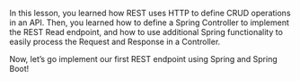 In this lesson, you learned how REST uses HTTP to define CRUD operations in an API. Then, you learned how to define a Spring Controller to implement the REST Read endpoint, and how to use additional Spring functionality to easily process the Request and Response in a Controller.

Now, let’s go implement our first REST endpoint using Spring and Spring Boot!
